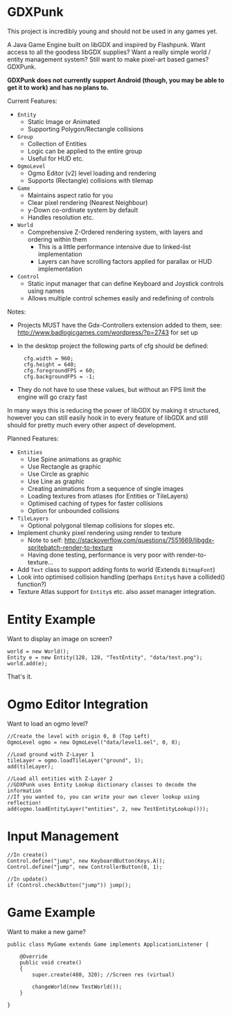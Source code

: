GDXPunk
=======

This project is incredibly young and should not be used in any games yet.

A Java Game Engine built on libGDX and inspired by Flashpunk. Want access to all the goodess libGDX supplies? Want a really simple world / entity management system? Still want to make pixel-art based games? GDXPunk.

**GDXPunk does not currently support Android (though, you may be able to get it to work) and has no plans to.**

Current Features:
- ```Entity```
  - Static Image or Animated
  - Supporting Polygon/Rectangle collisions
- ```Group```
  - Collection of Entities
  - Logic can be applied to the entire group
  - Useful for HUD etc.
- ```OgmoLevel```
  - Ogmo Editor (v2) level loading and rendering
  - Supports (Rectangle) collisions with tilemap
- ```Game```
  - Maintains aspect ratio for you
  - Clear pixel rendering (Nearest Neighbour)
  - y-Down co-ordinate system by default
  - Handles resolution etc.
- ```World```
  - Comprehensive Z-Ordered rendering system, with layers and ordering within them
    - This is a little performance intensive due to linked-list implementation
    - Layers can have scrolling factors applied for parallax or HUD implementation
- ```Control```
  - Static input manager that can define Keyboard and Joystick controls using names
  - Allows multiple control schemes easily and redefining of controls

Notes:
- Projects MUST have the Gdx-Controllers extension added to them, see: http://www.badlogicgames.com/wordpress/?p=2743 for set up
- In the desktop project the following parts of cfg should be defined:

        cfg.width = 960;
        cfg.height = 640;
        cfg.foregroundFPS = 60;
        cfg.backgroundFPS = -1;

- They do not have to use these values, but without an FPS limit the engine will go crazy fast

In many ways this is reducing the power of libGDX by making it structured, however you can still easily hook in to every feature of libGDX and still should for pretty much every other aspect of development.

Planned Features:
- ```Entities```
  - Use Spine animations as graphic
  - Use Rectangle as graphic
  - Use Circle as graphic
  - Use Line as graphic
  - Creating animations from a sequence of single images
  - Loading textures from atlases (for Entities or TileLayers)
  - Optimised caching of types for faster collisions
  - Option for unbounded collisions
- ```TileLayers```
  - Optional polygonal tilemap collisions for slopes etc.
- Implement chunky pixel rendering using render to texture 
  - Note to self: http://stackoverflow.com/questions/7551669/libgdx-spritebatch-render-to-texture
  - Having done testing, performance is very poor with render-to-texture...
- Add ```Text``` class to support adding fonts to world (Extends ```BitmapFont```)
- Look into optimised collision handling (perhaps ```Entity```s have a collided() function?)
- Texture Atlas support for ```Entity```s etc. also asset manager integration.

Entity Example
=======

Want to display an image on screen?

    world = new World();
    Entity e = new Entity(128, 128, "TestEntity", "data/test.png");
    world.add(e);
  
That's it.

Ogmo Editor Integration
=============

Want to load an ogmo level?

    //Create the level with origin 0, 0 (Top Left)
    OgmoLevel ogmo = new OgmoLevel("data/level1.oel", 0, 0);
    
    //Load ground with Z-Layer 1
    tileLayer = ogmo.loadTileLayer("ground", 1);
    add(tileLayer);
    
    //Load all entities with Z-Layer 2
    //GDXPunk uses Entity Lookup dictionary classes to decode the information
    //If you wanted to, you can write your own clever lookup using reflection!
    add(ogmo.loadEntityLayer("entities", 2, new TestEntityLookup()));
        
Input Management
================
        
    //In create()
    Control.define("jump", new KeyboardButton(Keys.A));
    Control.define("jump", new ControllerButton(0, 1);
    
    //In update()
    if (Control.checkButton("jump")) jump();
    
    
Game Example
=============

Want to make a new game?

    public class MyGame extends Game implements ApplicationListener {
        
        @Override
        public void create() 
      	{
      	    super.create(480, 320); //Screen res (virtual)
      		
            changeWorld(new TestWorld());
      	}
      
    }
